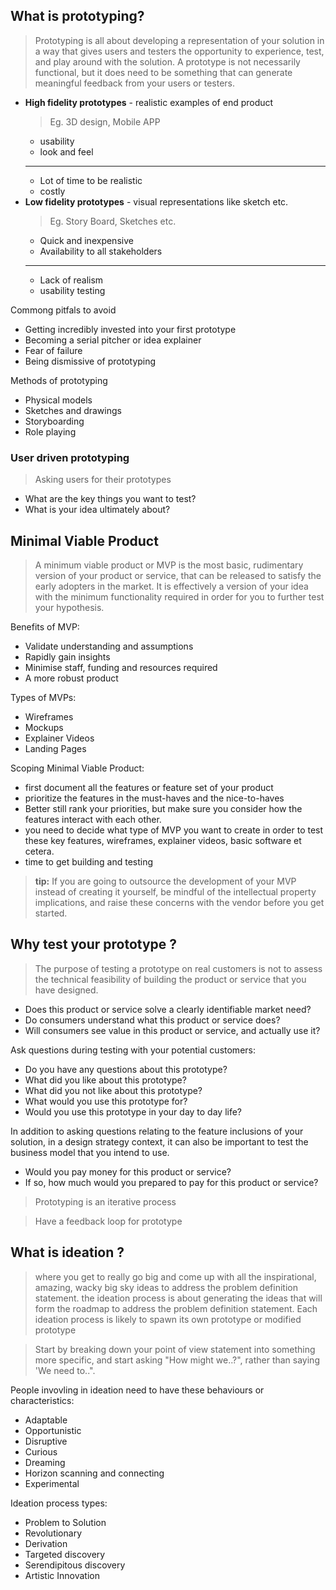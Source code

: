 ## What is prototyping?
> Prototyping is all about developing a representation of your solution in a way that gives users and testers the opportunity to experience, test, and play around with the solution. 
> A prototype is not necessarily functional, but it does need to be something that can generate meaningful feedback from your users or testers. 

- **High fidelity prototypes** - realistic examples of end product
  > Eg. 3D design, Mobile APP
  - usability
  - look and feel
  ---
  - Lot of time to be realistic
  - costly
- **Low fidelity prototypes** - visual representations like sketch etc.
  > Eg. Story Board, Sketches etc.
  - Quick and inexpensive
  - Availability to all stakeholders
  ---
  - Lack of realism
  - usability testing

Commong pitfals to avoid
- Getting incredibly invested into your first prototype
- Becoming a serial pitcher or idea explainer
- Fear of failure
- Being dismissive of prototyping

Methods of prototyping
- Physical models
- Sketches and drawings
- Storyboarding
- Role playing

### User driven prototyping
> Asking users for their prototypes

- What are the key things you want to test? 
- What is your idea ultimately about?

## Minimal Viable Product
> A minimum viable product or MVP is the most basic, rudimentary version of your product or service, that can be released to satisfy the early adopters in the market. 
> It is effectively a version of your idea with the minimum functionality required in order for you to further test your hypothesis. 

Benefits of MVP:
- Validate understanding and assumptions
- Rapidly gain insights
- Minimise staff, funding and resources required
- A more robust product

Types of MVPs:
- Wireframes
- Mockups
- Explainer Videos
- Landing Pages

Scoping Minimal Viable Product:
- first document all the features or feature set of your product
- prioritize the features in the must-haves and the nice-to-haves
- Better still rank your priorities, but make sure you consider how the features interact with each other. 
- you need to decide what type of MVP you want to create in order to test these key features, wireframes, explainer videos, basic software et cetera.
- time to get building and testing

> **tip:** If you are going to outsource the development of your MVP instead of creating it yourself, be mindful of the intellectual property implications, and raise these concerns with the vendor before you get started.

## Why test your prototype ?
> The purpose of testing a prototype on real customers is not to assess the technical feasibility of building the product or service that you have designed. 

- Does this product or service solve a clearly identifiable market need?
- Do consumers understand what this product or service does?
- Will consumers see value in this product or service, and actually use it?

Ask questions during testing with your potential customers:
- Do you have any questions about this prototype? 
- What did you like about this prototype?
- What did you not like about this prototype?
- What would you use this prototype for?
- Would you use this prototype in your day to day life?

In addition to asking questions relating to the feature inclusions of your solution, in a design strategy context, it can also be important to test the business model that you intend to use.
- Would you pay money for this product or service? 
- If so, how much would you prepared to pay for this product or service?

> Prototyping is an iterative process

> Have a feedback loop for prototype

## What is ideation ?
> where you get to really go big and come up with all the inspirational, amazing, wacky big sky ideas to address the problem definition statement.
> the ideation process is about generating the ideas that will form the roadmap to address the problem definition statement.
> Each ideation process is likely to spawn its own prototype or modified prototype

> Start by breaking down your point of view statement into something more specific, and start asking "How might we..?", rather than saying 'We need to..".

People invovling in ideation need to have these behaviours or characteristics:
- Adaptable
- Opportunistic
- Disruptive
- Curious
- Dreaming
- Horizon scanning and connecting
- Experimental

Ideation process types:
- Problem to Solution
- Revolutionary
- Derivation
- Targeted discovery
- Serendipitous discovery
- Artistic Innovation





